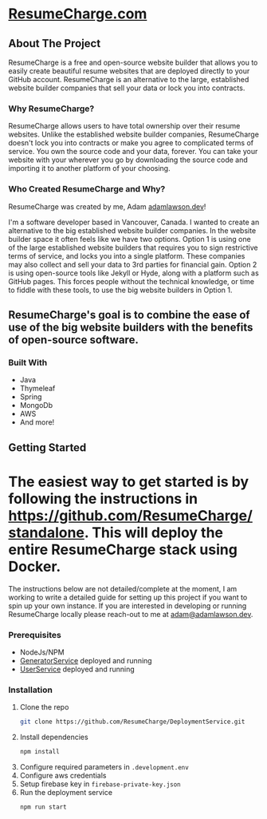 # [ResumeCharge.com](https://resumecharge.com)

<!-- ABOUT ResumeCharge -->

## About The Project

ResumeCharge is a free and open-source website builder that allows you to easily create beautiful resume
websites that are deployed directly to your GitHub account. ResumeCharge is an alternative to the large, established
website
builder companies that sell your data or lock you into contracts.

### Why ResumeCharge?

ResumeCharge allows users to have total ownership over their resume websites. Unlike the established website builder
companies,
ResumeCharge doesn't lock you into contracts or make you agree to complicated terms of service. You own the
source code and your data, forever. You can take your website with your wherever you go by downloading the source code
and importing it to another platform of your choosing.

### Who Created ResumeCharge and Why?

ResumeCharge was created by me, Adam [adamlawson.dev](https://adamlawson.dev/)!

I'm a software developer based in Vancouver, Canada. I wanted to
create an alternative to the big established website builder companies. In the website builder space it often feels like
we have two options. Option 1 is using one of the large established website builders that requires you to sign
restrictive terms of service, and locks you into a single platform. These companies may also collect and sell your data
to 3rd parties for financial gain. Option 2 is using open-source tools like Jekyll or Hyde, along with a platform such
as GitHub pages.
This forces people without the technical knowledge, or time to fiddle with these tools, to use the big website builders
in Option 1.

## ResumeCharge's goal is to combine the ease of use of the big website builders with the benefits of open-source software.

### Built With

* Java
* Thymeleaf
* Spring
* MongoDb
* AWS
* And more!

<!-- GETTING STARTED -->

## Getting Started
# The easiest way to get started is by following the instructions in https://github.com/ResumeCharge/standalone. This will deploy the entire ResumeCharge stack using Docker.

The instructions below are not detailed/complete at the moment, I am working to write a detailed guide for setting up
this project if you want to spin up your own instance. If you are interested in developing or running ResumeCharge
locally please reach-out to me at [adam@adamlawson.dev](mailto:adam@adamlawson.dev).

### Prerequisites

* NodeJs/NPM
* [GeneratorService](https://github.com/ResumeCharge/GeneratorService) deployed and running
* [UserService](https://github.com/ResumeCharge/UserService) deployed and running

### Installation

1. Clone the repo
   ```sh
   git clone https://github.com/ResumeCharge/DeploymentService.git
   ```
2. Install dependencies
   ```sh
   npm install
   ```
3. Configure required parameters in `.development.env`
4. Configure aws credentials
5. Setup firebase key in `firebase-private-key.json`
6. Run the deployment service
   ```sh
   npm run start
   ```
